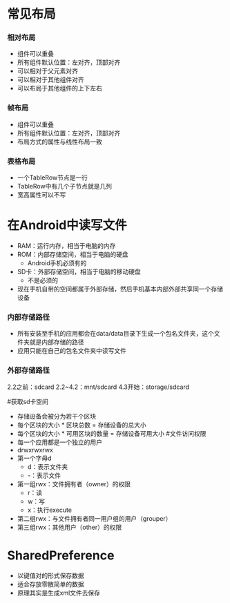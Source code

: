 # 常见布局


### 相对布局
* 组件可以重叠
* 所有组件默认位置：左对齐，顶部对齐
* 可以相对于父元素对齐
* 可以相对于其他组件对齐
* 可以布局于其他组件的上下左右


### 帧布局
* 组件可以重叠
* 所有组件默认位置：左对齐，顶部对齐
* 布局方式的属性与线性布局一致


### 表格布局
* 一个TableRow节点是一行
* TableRow中有几个子节点就是几列
* 宽高属性可以不写

# 在Android中读写文件
* RAM：运行内存，相当于电脑的内存
* ROM：内部存储空间，相当于电脑的硬盘
	* Android手机必须有的
* SD卡：外部存储空间，相当于电脑的移动硬盘
	* 不是必须的
* 现在手机自带的空间都属于外部存储，然后手机基本内部外部共享同一个存储设备

### 内部存储路径
* 所有安装至手机的应用都会在data/data目录下生成一个包名文件夹，这个文件夹就是内部存储的路径
* 应用只能在自己的包名文件夹中读写文件
### 外部存储路径
2.2之前：sdcard
2.2~4.2：mnt/sdcard
4.3开始：storage/sdcard

#获取sd卡空间
* 存储设备会被分为若干个区块
* 每个区块的大小 * 区块总数 = 存储设备的总大小
* 每个区块的大小 * 可用区块的数量 = 存储设备可用大小
#文件访问权限
* 每一个应用都是一个独立的用户
* drwxrwxrwx
* 第一个字母d
	* d：表示文件夹
	* -：表示文件
* 第一组rwx：文件拥有者（owner）的权限
	* r：读
	* w：写
	* x：执行execute
* 第二组rwx：与文件拥有者同一用户组的用户（grouper）
* 第三组rwx：其他用户（other）的权限

# SharedPreference
* 以键值对的形式保存数据
* 适合存放零散简单的数据
* 原理其实是生成xml文件去保存

